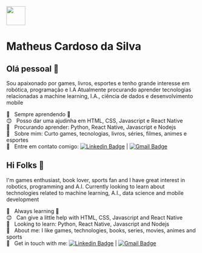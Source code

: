 
<img width="50" src="https://cdn4.iconfinder.com/data/icons/whsr-january-flaticon-set/512/rocket.png">

# Matheus Cardoso da Silva

## Olá pessoal 👋
Sou apaixonado por games, livros, esportes e tenho grande interesse em robótica, programação e I.A
Atualmente procurando aprender tecnologias relacionadas a machine learning, I.A., ciência de dados e desenvolvimento mobile

 :rocket:  &nbsp; Sempre aprendendo :muscle:
 <br/> :blush: &nbsp; Posso dar uma ajudinha em HTML, CSS, Javascript e React Native
 <br/> :book: &nbsp; Procurando aprender: Python, React Native, Javascript e Nodejs
 <br/> 💬  &nbsp; Sobre mim: Curto games, tecnologias, livros, séries, filmes, animes e esportes
 <br/> :email: &nbsp; Entre em contato comigo: [![Linkedin Badge](https://img.shields.io/badge/-MatheusCardoso-blue?style=flat-square&logo=Linkedin&logoColor=white&link=https://www.linkedin.com/in/matheuscardosodasilva)](https://www.linkedin.com/in/matheuscardosodasilva) 
| 
[![Gmail Badge](https://img.shields.io/badge/-Matheus-c14438?style=flat-square&logo=Gmail&logoColor=white&link=mailto:math.cds10@gmail.com)](mailto:math.cds10@gmail.com)

## Hi Folks 👋
I'm games enthusiast, book lover, sports fan and I have great interest in robotics, programming and A.I.
Currently looking to learn about technologies related to machine learning, A.I., data science and mobile development

 :rocket:  &nbsp; Always learning :muscle:
 <br/> :blush: &nbsp; Can give a little help with HTML, CSS, Javascript and React Native
 <br/> :book: &nbsp; Looking to learn: Python, React Native, Javascript and Nodejs
 <br/> 💬  &nbsp; About me: I like games, technologies, books, series, movies, animes and sports
 <br/> :email: &nbsp; Get in touch with me: [![Linkedin Badge](https://img.shields.io/badge/-MatheusCardoso-blue?style=flat-square&logo=Linkedin&logoColor=white&link=https://www.linkedin.com/in/matheuscardosodasilva)](https://www.linkedin.com/in/matheuscardosodasilva) 
| 
[![Gmail Badge](https://img.shields.io/badge/-Matheus-c14438?style=flat-square&logo=Gmail&logoColor=white&link=mailto:math.cds10@gmail.com)](mailto:math.cds10@gmail.com)


<!--
**mcs010/mcs010** is a ✨ _special_ ✨ repository because its `README.md` (this file) appears on your GitHub profile.



Here are some ideas to get you started:

- 🔭 I’m currently working on ...
- 🌱 I’m currently learning ...
- 👯 I’m looking to collaborate on ...
- 🤔 I’m looking for help with ...
- 💬 Ask me about ...
- 📫 How to reach me: ...
- 😄 Pronouns: ...
- ⚡ Fun fact: ...
-->
